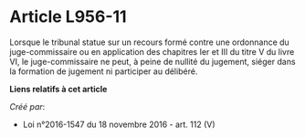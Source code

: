 # Article L956-11

Lorsque le tribunal statue sur un recours formé contre une ordonnance du  juge-commissaire ou en application des chapitres
Ier et III du titre V  du livre VI, le juge-commissaire ne peut, à peine de nullité du  jugement, siéger dans la formation de
jugement ni participer au  délibéré.

**Liens relatifs à cet article**

_Créé par_:

  - Loi n°2016-1547 du 18 novembre 2016 - art. 112 (V)
